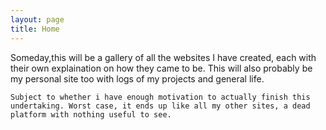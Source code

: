 ```yaml
---
layout: page
title: Home
---
```


Someday,this will be a gallery of all the websites I have created, each with their own explaination on how they came to be. This will also probably be my personal site too with logs of my projects and general life.

`Subject to whether i have enough motivation to actually finish this undertaking. Worst case, it ends up like all my other sites, a dead platform with nothing useful to see.`
